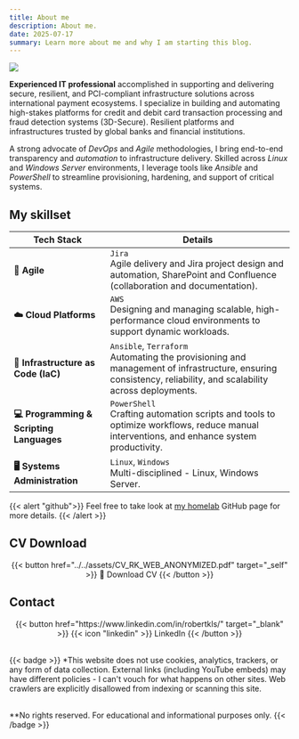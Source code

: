 ```yaml
---
title: About me
description: About me.
date: 2025-07-17
summary: Learn more about me and why I am starting this blog.
---
```

![](../assets/Kentemere2.jpg)

**Experienced IT professional** accomplished in supporting and delivering secure, resilient, and PCI-compliant infrastructure solutions across international payment ecosystems. I specialize in building and automating high-stakes platforms for credit and debit card transaction processing and fraud detection systems (3D-Secure). Resilient platforms and infrastructures trusted by global banks and financial institutions. 
  
A strong advocate of _DevOps_ and _Agile_ methodologies, I bring end-to-end transparency and _automation_ to infrastructure delivery. Skilled across _Linux_ and _Windows Server_ environments, I leverage tools like _Ansible_ and _PowerShell_ to streamline provisioning, hardening, and support of critical systems.  

<!--

{{< lead >}}
My toolkit includes:
{{< /lead >}}  

- AWS Cloud
- Infrastructure automation and application provisioning (Ansible, PowerShell)  
- Multi-disciplined - Linux, Windows Server and DevOps tools and techniques  
- Agile delivery and Jira project design and automation  
- Git, GitHub, Bitbucket (version control)  
- SharePoint and Confluence (collaboration and documentation)  
- Deep experience administering Microsoft server technologies

-->
## My skillset

<!--

| **Tech Stack**                           | **Details**                                                                                                                                                                                                                                    |
| ---------------------------------------- | ---------------------------------------------------------------------------------------------------------------------------------------------------------------------------------------------------------------------------------------------- |
| **☁️ Cloud Platforms**                   | `AWS`  <br>Designing and managing scalable, high-performance cloud environments to support dynamic workloads.                                                                                                                                  |
| **📦 Containers & Orchestration**        | **`Docker`, `Kubernetes`**  <br>Implementing container orchestration for seamless, reliable application deployment across diverse environments.                                                                                                |
| **🔧 DevOps Tools**                      | **`Jenkins`, `GitHub Actions`, `Maven`,`SonarQube`, `Nexus`, `Trivy`, `Prometheus`, `Grafana`**  <br>Streamlining CI/CD pipelines by integrating testing, monitoring, and security tools to maintain high code quality and system performance. |
| **📜 Infrastructure as Code (IaC)**      | **`Terraform`, `Ansible`**  <br>Automating the provisioning and management of infrastructure, ensuring consistency, reliability, and scalability across deployments.                                                                           |
| **💻 Programming & Scripting Languages** | `PowerShell` <br>Crafting automation scripts and tools to optimize workflows, reduce manual interventions, and enhance system productivity.                                                                                                    |
| **🖥️ Systems Administration**           | **`Linux`**  `Windows`<br>Multi-disciplined - Linux, Windows Server.                                                                                                                                                                           |
| **🧭 Agile**                             | `Jira`<br>Agile delivery and Jira project design and automation, SharePoint and Confluence (collaboration and documentation)<br>                                                                                                               |

-->

| **Tech Stack**                           | **Details**                                                                                                                                                     |
| ---------------------------------------- | --------------------------------------------------------------------------------------------------------------------------------------------------------------- |
| **🧭 Agile**                             | `Jira`<br>Agile delivery and Jira project design and automation, SharePoint and Confluence (collaboration and documentation).                                   |
| **☁️ Cloud Platforms**                   | `AWS`  <br>Designing and managing scalable, high-performance cloud environments to support dynamic workloads.                                                   |
| **📜 Infrastructure as Code (IaC)**      | `Ansible`, `Terraform` <br>Automating the provisioning and management of infrastructure, ensuring consistency, reliability, and scalability across deployments. |
| **💻 Programming & Scripting Languages** | `PowerShell` <br>Crafting automation scripts and tools to optimize workflows, reduce manual interventions, and enhance system productivity.                     |
| **🖥️ Systems Administration**           | `Linux`, `Windows`<br>Multi-disciplined - Linux, Windows Server.                                                                                                |


{{< alert "github">}}
Feel free to take look at [my homelab](https://github.com/rtdevx) GitHub page for more details.
{{< /alert >}}

## CV Download

<center>
{{< button href="../../assets/CV_RK_WEB_ANONYMIZED.pdf" target="_self" >}}
📜 Download CV
{{< /button >}}
</center>

## Contact

<center>
{{< button href="https://www.linkedin.com/in/robertkls/" target="_blank" >}}
{{< icon "linkedin" >}} LinkedIn
{{< /button >}}
</center>
<br>

{{< badge >}}
*This website does not use cookies, analytics, trackers, or any form of data collection. External links (including YouTube embeds) may have different policies - I can't vouch for what happens on other sites. Web crawlers are explicitly disallowed from indexing or scanning this site.<br /><br />

**No rights reserved. For educational and informational purposes only.
{{< /badge >}}
